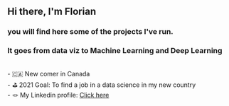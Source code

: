 ## Hi there, I'm Florian

### you will find here some of the projects I've run.
### It goes from data viz to Machine Learning and Deep Learning
<br />
- 🇨🇦 New comer in Canada
<br />
- ⛳️ 2021 Goal: To find a job in a data science in my new country
<br />
- 🪢 My Linkedin profile: <a href="http://www.linkedin.com/in/florian-akretche">Click here</a>
<br />
<br />

